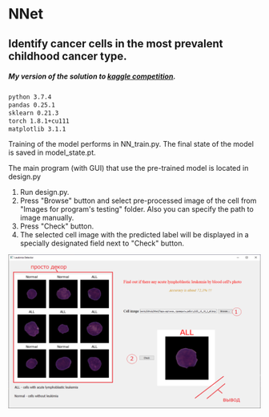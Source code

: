 # NNet
## Identify cancer cells in the most prevalent childhood cancer type.
##### My version of the solution to [kaggle competition](https://www.kaggle.com/andrewmvd/leukemia-classification).

    python 3.7.4
    pandas 0.25.1
    sklearn 0.21.3
    torch 1.8.1+cu111	
    matplotlib 3.1.1	

Training of the model performs in NN_train.py. The final state of the model is saved in model_state.pt. 

The main program (with GUI) that use the pre-trained model is located in design.py 

1. Run design.py.
2. Press "Browse" button and select pre-processed  image of the cell from "Images for program's testing" folder. Also you can specify the path to image manually.
3. Press "Check" button.
4. The selected cell image with the predicted label will be displayed in a specially designated field next to "Check" button.

![image](https://github.com/Rumotameru/NNet/blob/master/Info.png?raw=true)
